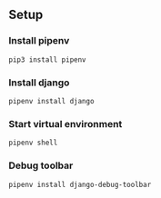 ## Setup
### Install pipenv
```pip3 install pipenv```
### Install django
```pipenv install django```
### Start virtual environment
```pipenv shell```
### Debug toolbar
```pipenv install django-debug-toolbar```